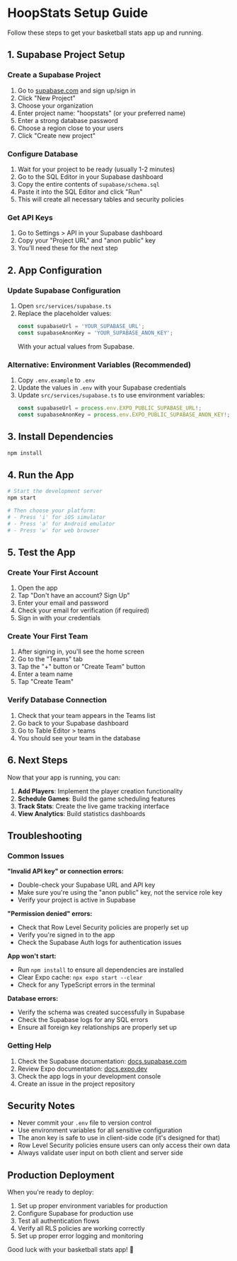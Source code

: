 # HoopStats Setup Guide

Follow these steps to get your basketball stats app up and running.

## 1. Supabase Project Setup

### Create a Supabase Project
1. Go to [supabase.com](https://supabase.com) and sign up/sign in
2. Click "New Project"
3. Choose your organization
4. Enter project name: "hoopstats" (or your preferred name)
5. Enter a strong database password
6. Choose a region close to your users
7. Click "Create new project"

### Configure Database
1. Wait for your project to be ready (usually 1-2 minutes)
2. Go to the SQL Editor in your Supabase dashboard
3. Copy the entire contents of `supabase/schema.sql`
4. Paste it into the SQL Editor and click "Run"
5. This will create all necessary tables and security policies

### Get API Keys
1. Go to Settings > API in your Supabase dashboard
2. Copy your "Project URL" and "anon public" key
3. You'll need these for the next step

## 2. App Configuration

### Update Supabase Configuration
1. Open `src/services/supabase.ts`
2. Replace the placeholder values:
   ```typescript
   const supabaseUrl = 'YOUR_SUPABASE_URL';
   const supabaseAnonKey = 'YOUR_SUPABASE_ANON_KEY';
   ```
   With your actual values from Supabase.

### Alternative: Environment Variables (Recommended)
1. Copy `.env.example` to `.env`
2. Update the values in `.env` with your Supabase credentials
3. Update `src/services/supabase.ts` to use environment variables:
   ```typescript
   const supabaseUrl = process.env.EXPO_PUBLIC_SUPABASE_URL!;
   const supabaseAnonKey = process.env.EXPO_PUBLIC_SUPABASE_ANON_KEY!;
   ```

## 3. Install Dependencies

```bash
npm install
```

## 4. Run the App

```bash
# Start the development server
npm start

# Then choose your platform:
# - Press 'i' for iOS simulator
# - Press 'a' for Android emulator
# - Press 'w' for web browser
```

## 5. Test the App

### Create Your First Account
1. Open the app
2. Tap "Don't have an account? Sign Up"
3. Enter your email and password
4. Check your email for verification (if required)
5. Sign in with your credentials

### Create Your First Team
1. After signing in, you'll see the home screen
2. Go to the "Teams" tab
3. Tap the "+" button or "Create Team" button
4. Enter a team name
5. Tap "Create Team"

### Verify Database Connection
1. Check that your team appears in the Teams list
2. Go back to your Supabase dashboard
3. Go to Table Editor > teams
4. You should see your team in the database

## 6. Next Steps

Now that your app is running, you can:

1. **Add Players**: Implement the player creation functionality
2. **Schedule Games**: Build the game scheduling features
3. **Track Stats**: Create the live game tracking interface
4. **View Analytics**: Build statistics dashboards

## Troubleshooting

### Common Issues

**"Invalid API key" or connection errors:**
- Double-check your Supabase URL and API key
- Make sure you're using the "anon public" key, not the service role key
- Verify your project is active in Supabase

**"Permission denied" errors:**
- Check that Row Level Security policies are properly set up
- Verify you're signed in to the app
- Check the Supabase Auth logs for authentication issues

**App won't start:**
- Run `npm install` to ensure all dependencies are installed
- Clear Expo cache: `npx expo start --clear`
- Check for any TypeScript errors in the terminal

**Database errors:**
- Verify the schema was created successfully in Supabase
- Check the Supabase logs for any SQL errors
- Ensure all foreign key relationships are properly set up

### Getting Help

1. Check the Supabase documentation: [docs.supabase.com](https://docs.supabase.com)
2. Review Expo documentation: [docs.expo.dev](https://docs.expo.dev)
3. Check the app logs in your development console
4. Create an issue in the project repository

## Security Notes

- Never commit your `.env` file to version control
- Use environment variables for all sensitive configuration
- The anon key is safe to use in client-side code (it's designed for that)
- Row Level Security policies ensure users can only access their own data
- Always validate user input on both client and server side

## Production Deployment

When you're ready to deploy:

1. Set up proper environment variables for production
2. Configure Supabase for production use
3. Test all authentication flows
4. Verify all RLS policies are working correctly
5. Set up proper error logging and monitoring

Good luck with your basketball stats app! 🏀
